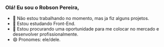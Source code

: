 ### Olá! Eu sou o Robson Pereira,
- 🔭 Não estou trabalhando no momento, mas ja fiz alguns projetos.
- 🌱 Estou estudando Front-End.
- 🤔 Estou procurando uma oportunidade para me colocar no mercado e desenvolver profissionalmente.
- 😄 Pronomes: ele/dele.
